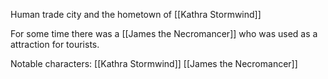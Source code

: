 Human trade city and the hometown of [[Kathra Stormwind]]

For some time there was a [[James the Necromancer]] who was used as a attraction for tourists. 

Notable characters:
[[Kathra Stormwind]]
[[James the Necromancer]]